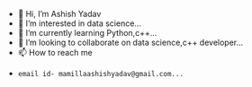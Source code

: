 - 👋 Hi, I’m Ashish Yadav
- 👀 I’m interested in data science...
- 🌱 I’m currently learning Python,c++...
- 💞️ I’m looking to collaborate on data science,c++ developer...
- 📫 How to reach me
-     email id- mamillaashishyadav@gmail.com...

<!---
ashishyadav867/ashishyadav867 is a ✨ special ✨ repository because its `README.md` (this file) appears on your GitHub profile.
You can click the Preview link to take a look at your changes.
--->
